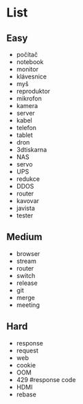 # List

## Easy

- počítač
- notebook
- monitor
- klávesnice
- myš
- reproduktor
- mikrofon
- kamera
- server
- kabel
- telefon
- tablet
- dron
- 3dtiskarna
- NAS
- servo
- UPS
- redukce
- DDOS
- router
- kavovar
- javista
- tester

## Medium

- browser
- stream
- router
- switch
- release
- git
- merge
- meeting

## Hard

- response
- request
- web
- cookie
- OOM
- 429 #response code
- HDMI
- rebase
